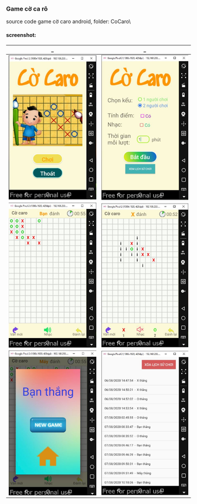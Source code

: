 ### Game cờ ca rô
source code game cờ caro android, folder: CoCaro\\
#### screenshot:

| _        |      _      |
| ------------- |:-------------:| 
|   ![trang chủ](https://github.com/chitao5799/hocAndroid/blob/master/Image_Game_ca-ro/TrangChu.JPG)   | ![trang menu](https://github.com/chitao5799/hocAndroid/blob/master/Image_Game_ca-ro/TrangMenu.JPG) | 
| ![người vs máy](https://github.com/chitao5799/hocAndroid/blob/master/Image_Game_ca-ro/NguoiVsMay.JPG)      |  ![tính điểm](https://github.com/chitao5799/hocAndroid/blob/master/Image_Game_ca-ro/HaiNguoiChoiTinhDiem.JPG)    | 
|![kết thúc game](https://github.com/chitao5799/hocAndroid/blob/master/Image_Game_ca-ro/KetThucGame.JPG)  |  ![lịch sử](https://github.com/chitao5799/hocAndroid/blob/master/Image_Game_ca-ro/LichSu.JPG) |
